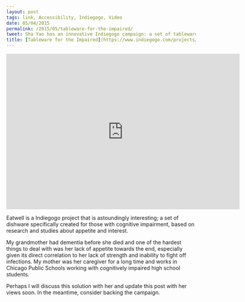 ```yaml
---
layout: post
tags: link, Accessibility, Indiegogo, Video
date: 05/04/2015
permalink: /2015/05/tableware-for-the-impaired/
tweet: Sha Yao has an innovative Indiegogo campaign: a set of tableware that helps stimulate the cognitively impaired.
title: [Tableware for the Impaired](https://www.indiegogo.com/projects/eatwell-tableware-for-people-with-special-needs)
---
```


<iframe id="video" width="620" height="413" src="https://www.youtube.com/embed/PhIQRl2D9c0" frameborder="0" allowfullscreen></iframe>

Eatwell is a Indiegogo project that is astoundingly interesting; a set of dishware specifically created for those with cognitive impairment, based on research and studies about appetite and interest. 

My grandmother had dementia before she died and one of the hardest things to deal with was her lack of appetite towards the end, especially given its direct correlation to her lack of strength and inability to fight off infections. My mother was her caregiver for a long time and works in Chicago Public Schools working with cognitively impaired high school students.

Perhaps I will discuss this solution with her and update this post with her views soon. In the meantime, consider backing the campaign.